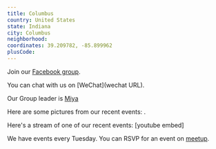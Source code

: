 ```yaml
---
title: Columbus
country: United States
state: Indiana
city: Columbus
neighborhood: 
coordinates: 39.209782, -85.899962
plusCode:
---
```

Join our [Facebook group](https://www.facebook.com/groups/free.code.camp.columbus.indiana/).

You can chat with us on [WeChat](wechat URL).

Our Group leader is [Miya](freecodecamp.org/miya)

Here are some pictures from our recent events:
![]().

Here's a stream of one of our recent events:
[youtube embed]

We have events every Tuesday. You can RSVP for an event on [meetup](meetupurl).
